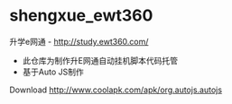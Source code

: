 # shengxue_ewt360
升学e网通 - http://study.ewt360.com/


- 此仓库为制作升E网通自动挂机脚本代码托管
- 基于Auto JS制作
  
  
Download http://www.coolapk.com/apk/org.autojs.autojs








